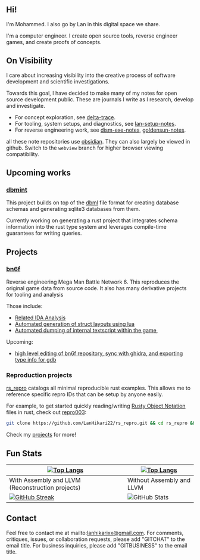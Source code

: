 ## Hi!

I'm Mohammed. I also go by Lan in this digital space we share.

I'm a computer engineer. I create open source tools, reverse engineer games, and create proofs of concepts. 

## On Visibility

I care about increasing visibility into the creative process of software development and scientific investigations.

Towards this goal, I have decided to make many of my notes for open source development public. These are journals I write as I research, develop and investigate. 

- For concept exploration, see [delta-trace](<https://github.com/delta-domain-rnd/delta-trace>).
- For tooling, system setups, and diagnostics, see [lan-setup-notes](<https://github.com/LanHikari22/lan-setup-notes>).
- For reverse engineering work, see [dism-exe-notes](<https://github.com/dism-exe/dism-exe-notes/tree/main/lan>), [goldensun-notes](<https://github.com/FutureFractal/goldensun-notes/tree/main/lan>).

all these note repositories use [obsidian](<https://obsidian.md/>). They can also largely be viewed in github. Switch to the `webview` branch for higher browser viewing compatibility.

## Upcoming works

### [dbmint](<https://github.com/LanHikari22/dbmint>)

This project builds on top of the [dbml](<https://dbml.dbdiagram.io/home/>) file format for creating database schemas and generating sqlite3 databases from them. 

Currently working on generating a rust project that integrates schema information into the rust type system and leverages compile-time guarantees for writing queries.

## Projects

### [bn6f](<https://github.com/dism-exe/bn6f>)

Reverse engineering Mega Man Battle Network 6. This reproduces the original game data from source code. It also has many derivative projects for tooling and analysis

Those include:
- [Related IDA Analysis](<https://github.com/LanHikari22/GBA-IDA-Pseudo-Terminal>) 
- [Automated generation of struct layouts using lua](<https://github.com/LanHikari22/GBA_Memory-Access-Scanner>)
- [Automated dumping of internal textscript within the game](<https://github.com/LanHikari22/bn_textscript_dumper>),

Upcoming:
- [high level editing of bn6f repository, sync with ghidra, and exporting type info for gdb](<https://github.com/LanHikari22/bn_repo_editor>)

### Reproduction projects

[rs_repro](<https://github.com/LanHikari22/rs_repro>) catalogs all minimal reproducible rust examples. This allows me to reference specific repro IDs that can be setup by anyone easily. 

For example, to get started quickly reading/writing [Rusty Object Notation](<https://github.com/ron-rs/ron>) files in rust, check out [repro003](<https://github.com/LanHikari22/rs_repro/blob/main/src/repro_tracked/repro003_ron_read_write.rs>): 

```sh
git clone https://github.com/LanHikari22/rs_repro.git && cd rs_repro && cargo run --features "repro003"
```

Check my [projects](https://github.com/delta-domain-rnd/delta-trace/blob/webview/lan/portfolio/Projects.md) for more!

## Fun Stats

| [![Top Langs](https://github-readme-stats.vercel.app/api/top-langs/?username=LanHikari22)](https://github.com/LanHikari22) | [![Top Langs](https://github-readme-stats.vercel.app/api/top-langs/?username=LanHikari22&hide=Assembly,LLVM)](https://github.com/LanHikari22)<br>                                               |
| -------------------------------------------------------------------------------------------------------------------------- | ----------------------------------------------------------------------------------------------------------------------------------------------------------------------------------------------- |
| With Assembly and LLVM (Reconstruction projects)                                                                           | Without Assembly and LLVM                                                                                                                                                                       |
| [![GitHub Streak](https://streak-stats.demolab.com?user=LanHikari22&border_radius=6)](https://github.com/LanHikari22)      | ![GitHub Stats](https://github-readme-stats.vercel.app/api?username=LanHikari22&show_icons=true&include_all_commits=true&count_private=true&theme=tokyonight&hide_border=true&rank_icon=github) |

## Contact

Feel free to contact me at mailto:lanhikarixx@gmail.com. For comments, critiques, issues, or collaboration requests, please add "GITCHAT" to the email title. For business inquiries, please add "GITBUSINESS" to the email title.

